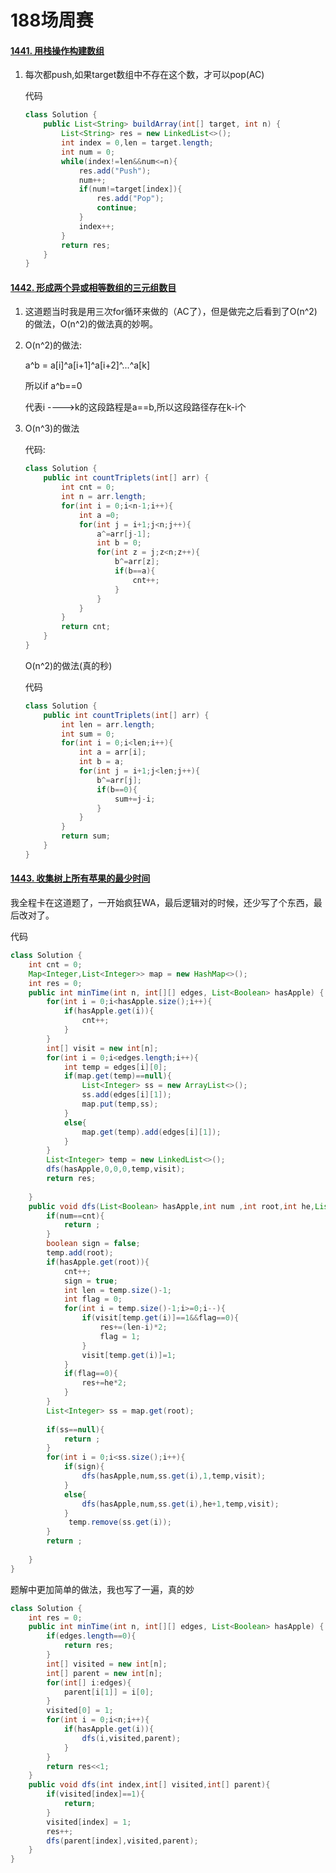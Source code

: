 # 188场周赛

#### [1441. 用栈操作构建数组](https://leetcode-cn.com/problems/build-an-array-with-stack-operations/)

1. 每次都push,如果target数组中不存在这个数，才可以pop(AC)

   代码

   ```JAVA
   class Solution {
       public List<String> buildArray(int[] target, int n) {
           List<String> res = new LinkedList<>();
           int index = 0,len = target.length;
           int num = 0;
           while(index!=len&&num<=n){
               res.add("Push");
               num++;
               if(num!=target[index]){
                   res.add("Pop");
                   continue;
               }
               index++;  
           }
           return res;
       }
   }
   ```

#### [1442. 形成两个异或相等数组的三元组数目](https://leetcode-cn.com/problems/count-triplets-that-can-form-two-arrays-of-equal-xor/)

1. 这道题当时我是用三次for循环来做的（AC了），但是做完之后看到了O(n^2)的做法，O(n^2)的做法真的妙啊。

2. O(n^2)的做法:

   a^b = a[i]^a[i+1]^a[i+2]^...^a[k]

   所以if a^b==0

   代表i ---->k的这段路程是a==b,所以这段路径存在k-i个

3. O(n^3)的做法

   代码:

   ```java
   class Solution {
       public int countTriplets(int[] arr) {
           int cnt = 0;
           int n = arr.length;
           for(int i = 0;i<n-1;i++){
               int a =0;
               for(int j = i+1;j<n;j++){
                   a^=arr[j-1];
                   int b = 0;
                   for(int z = j;z<n;z++){
                       b^=arr[z];
                       if(b==a){
                           cnt++;
                       }
                   }
               }
           }
           return cnt;
       }
   }
   ```

   O(n^2)的做法(真的秒)

   代码

   ```java
   class Solution {
       public int countTriplets(int[] arr) {
           int len = arr.length;
           int sum = 0;
           for(int i = 0;i<len;i++){
               int a = arr[i];
               int b = a;
               for(int j = i+1;j<len;j++){
                   b^=arr[j];
                   if(b==0){
                       sum+=j-i;
                   }
               }
           }
           return sum;
       }
   }
   ```

#### [1443. 收集树上所有苹果的最少时间](https://leetcode-cn.com/problems/minimum-time-to-collect-all-apples-in-a-tree/)

我全程卡在这道题了，一开始疯狂WA，最后逻辑对的时候，还少写了个东西，最后改对了。

代码

```java
class Solution {
    int cnt = 0;
    Map<Integer,List<Integer>> map = new HashMap<>();
    int res = 0;
    public int minTime(int n, int[][] edges, List<Boolean> hasApple) {
        for(int i = 0;i<hasApple.size();i++){
            if(hasApple.get(i)){
                cnt++;
            }
        }
        int[] visit = new int[n];
        for(int i = 0;i<edges.length;i++){
            int temp = edges[i][0];
            if(map.get(temp)==null){
                List<Integer> ss = new ArrayList<>();
                ss.add(edges[i][1]);
                map.put(temp,ss);
            }
            else{
                map.get(temp).add(edges[i][1]);
            }       
        }
        List<Integer> temp = new LinkedList<>();
        dfs(hasApple,0,0,0,temp,visit);
        return res;
        
    }
    public void dfs(List<Boolean> hasApple,int num ,int root,int he,List<Integer> temp,int[] visit){
        if(num==cnt){
            return ;
        }
        boolean sign = false;
        temp.add(root);
        if(hasApple.get(root)){
            cnt++;
            sign = true;
            int len = temp.size()-1;
            int flag = 0;
            for(int i = temp.size()-1;i>=0;i--){
                if(visit[temp.get(i)]==1&&flag==0){
                    res+=(len-i)*2;
                    flag = 1;
                }
                visit[temp.get(i)]=1;
            }
            if(flag==0){
                res+=he*2;
            }
        }
        List<Integer> ss = map.get(root);
        
        if(ss==null){
            return ;
        }
        for(int i = 0;i<ss.size();i++){
            if(sign){
                dfs(hasApple,num,ss.get(i),1,temp,visit);
            }
            else{
                dfs(hasApple,num,ss.get(i),he+1,temp,visit);
            }
             temp.remove(ss.get(i));
        }
        return ;
        
    }
}
```

题解中更加简单的做法，我也写了一遍，真的妙

```java
class Solution {
    int res = 0;
    public int minTime(int n, int[][] edges, List<Boolean> hasApple) {
        if(edges.length==0){
            return res;
        }
        int[] visited = new int[n];
        int[] parent = new int[n];
        for(int[] i:edges){
            parent[i[1]] = i[0];
        }
        visited[0] = 1;
        for(int i = 0;i<n;i++){
            if(hasApple.get(i)){
                dfs(i,visited,parent);
            }
        }
        return res<<1;
    }
    public void dfs(int index,int[] visited,int[] parent){
        if(visited[index]==1){
            return;
        }
        visited[index] = 1;
        res++;
        dfs(parent[index],visited,parent);
    }
}
```

